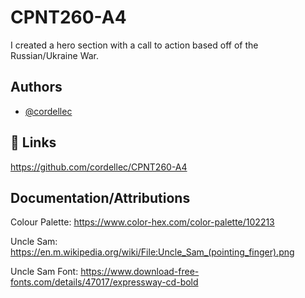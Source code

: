 # CPNT260-A4

I created a hero section with a call to action based off of the Russian/Ukraine War. 

## Authors

- [@cordellec](https://www.github.com/cordellec)


## 🔗 Links

https://github.com/cordellec/CPNT260-A4
## Documentation/Attributions

Colour Palette: https://www.color-hex.com/color-palette/102213

Uncle Sam: https://en.m.wikipedia.org/wiki/File:Uncle_Sam_(pointing_finger).png

Uncle Sam Font: https://www.download-free-fonts.com/details/47017/expressway-cd-bold

